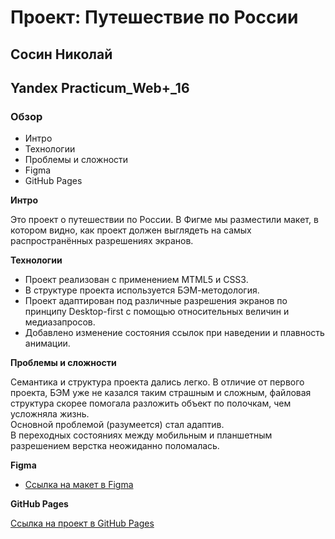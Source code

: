 # Проект: Путешествие по России  
## Сосин Николай
## Yandex Practicum_Web+_16

### Обзор
* Интро
* Технологии
* Проблемы и сложности
* Figma
* GitHub Pages

**Интро**

Это проект о путешествии по России.
В Фигме мы разместили макет, в котором видно, как проект должен выглядеть на самых распространённых разрешениях экранов.

**Технологии**

* Проект реализован с применением MTML5 и CSS3.
* В структуре проекта используется БЭМ-методология.
* Проект адаптирован под различные разрешения экранов по принципу Desktop-first с помощью относительных величин и медиазапросов.
* Добавлено изменение состояния ссылок при наведении и плавность анимации.


**Проблемы и сложности**

Семантика и структура проекта дались легко. В отличие от первого проекта, БЭМ уже не казался таким страшным и сложным, файловая структура скорее помогала разложить объект по полочкам, чем усложняла жизнь.  
Основной проблемой (разумеется) стал адаптив.  
В переходных состояниях между мобильным и планшетным разрешением верстка неожиданно поломалась. 


**Figma**

* [Ссылка на макет в Figma](https://www.figma.com/file/5S2WSbEFL6awjVWJ0NWL8Q/Sprint-3_-Russia-_-desktop-mobile?node-id=28503%3A0)

**GitHub Pages**

[Ссылка на проект в GitHub Pages](https://nmsosin.github.io/russian-travel/)
